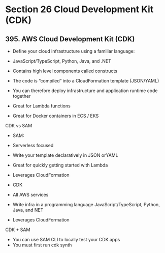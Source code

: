 # Section 26 Cloud Development Kit (CDK)

## 395. AWS Cloud Development Kit (CDK)

- Define your cloud infrastructure using a familiar language:
 - JavaScript/TypeScript, Python, Java, and .NET

- Contains high level components called constructs

- The code is “compiled” into a CloudFormation template (JSON/YAML)

- You can therefore deploy infrastructure and application runtime code together
 - Great for Lambda functions
 - Great for Docker containers in ECS / EKS

CDK vs SAM

- SAM:
 - Serverless focused
 - Write your template declaratively in JSON orYAML
 - Great for quickly getting started with Lambda
 - Leverages CloudFormation

- CDK
 - All AWS services
 - Write infra in a programming language JavaScript/TypeScript, Python, Java, and NET
 - Leverages CloudFormation

CDK + SAM

- You can use SAM CLI to locally test your CDK apps
- You must first run cdk synth

